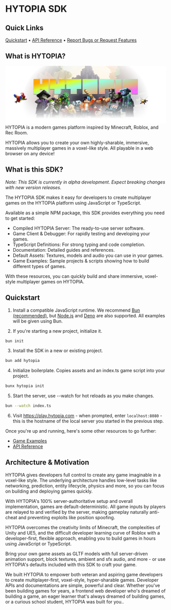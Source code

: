 # HYTOPIA SDK

## Quick Links
[Quickstart](#quickstart) • [API Reference](./docs/server.md) • [Report Bugs or Request Features](https://github.com/hytopiagg/sdk/issues)

## What is HYTOPIA?

![HYTOPIA Banner](./readme/assets/banner.png)
HYTOPIA is a modern games platform inspired by Minecraft, Roblox, and Rec Room.

HYTOPIA allows you to create your own highly-sharable, immersive, massively multiplayer games in a voxel-like style. All playable in a web browser on any device!

## What is this SDK?

*Note: This SDK is currently in alpha development. Expect breaking changes with new version releases.*

The HYTOPIA SDK makes it easy for developers to create multiplayer games on the HYTOPIA platform using JavaScript or TypeScript. 

Available as a simple NPM package, this SDK provides everything you need to get started:

- Compiled HYTOPIA Server: The ready-to-use server software.
- Game Client & Debugger: For rapidly testing and developing your games.
- TypeScript Definitions: For strong typing and code completion.
- Documentation: Detailed guides and references.
- Default Assets: Textures, models and audio you can use in your games.
- Game Examples: Sample projects & scripts showing how to build different types of games.

With these resources, you can quickly build and share immersive, voxel-style multiplayer games on HYTOPIA.

## Quickstart

1. Install a compatible JavaScript runtime. We recommend [Bun (recommended)](https://bun.sh/), but [Node.js](https://nodejs.org/) and [Deno](https://deno.com/) are also supported. All examples will be given using Bun.

2. If you're starting a new project, initialize it.
```bash
bun init
```

3. Install the SDK in a new or existing project.
```bash
bun add hytopia
```

4. Initialize boilerplate. Copies assets and an index.ts game script into your project.
```bash
bunx hytopia init
```

5. Start the server, use --watch for hot reloads as you make changes.
```bash
bun --watch index.ts
```

6. Visit https://play.hytopia.com - when prompted, enter `localhost:8080` - this is the hostname of the local server you started in the previous step.

Once you're up and running, here's some other resources to go further:
- [Game Examples](./examples)
- [API Reference](./docs/server.md)

## Architecture & Motivation

HYTOPIA gives developers full control to create any game imaginable in a voxel-like style. The underlying architecture handles low-level tasks like networking, prediction, entity lifecycle, physics and more, so you can focus on building and deploying games quickly.

With HYTOPIA's 100% server-authoritative setup and overall implementation, games are default-deterministic. All game inputs by players are relayed to and verified by the server, making gameplay naturally anti-cheat and preventing exploits like position spoofing.

HYTOPIA overcomes the creativity limits of Minecraft, the complexities of Unity and UE5, and the difficult developer learning curve of Roblox with a developer-first, flexible approach, enabling you to build games in hours using JavaScript or TypeScript.

Bring your own game assets as GLTF models with full server-driven animation support, block textures, ambient and sfx audio, and more - or use HYTOPIA's defaults included with this SDK to craft your game.

We built HYTOPIA to empower both veteran and aspiring game developers to create multiplayer-first, voxel-style, hyper-sharable games. Developer APIs and documentations are simple, powerful and clear. Whether you've been building games for years, a frontend web developer who's dreamed of building a game, an eager learner that's always dreamed of building games, or a curious school student, HYTOPIA was built for you..